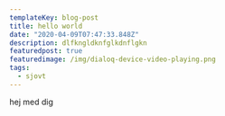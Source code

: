 ```yaml
---
templateKey: blog-post
title: hello world
date: "2020-04-09T07:47:33.848Z"
description: dlfkngldknfglkdnflgkn
featuredpost: true
featuredimage: /img/dialoq-device-video-playing.png
tags:
  - sjovt
---
```

hej med dig